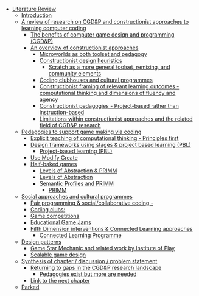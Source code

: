 -   [Literature Review](#literature-review)
    -   [Introduction](#introduction)
    -   [A review of research on CGD&P and constructionist approaches to
        learning computer
        coding](#a-review-of-research-on-cgdp-and-constructionist-approaches-to-learning-computer-coding)
        -   [The benefits of computer game design and programming
            (CGD&P)](#the-benefits-of-computer-game-design-and-programming-cgdp)
        -   [An overview of constructionist
            approaches](#an-overview-of-constructionist-approaches)
            -   [Microworlds as both toolset and
                pedagogy](#microworlds-as-both-toolset-and-pedagogy)
            -   [Constructionist design
                heuristics](#constructionist-design-heuristics)
                -   [Scratch as a more general toolset, remixing, and
                    community
                    elements](#scratch-as-a-more-general-toolset-remixing-and-community-elements)
            -   [Coding clubhouses and cultural
                programmes](#coding-clubhouses-and-cultural-programmes)
            -   [Constructionist framing of relevant learning outcomes -
                computational thinking and dimensions of fluency and
                agency](#constructionist-framing-of-relevant-learning-outcomes---computational-thinking-and-dimensions-of-fluency-and-agency)
            -   [Constructionist pedagogies - Project-based rather than
                instruction-based](#constructionist-pedagogies---project-based-rather-than-instruction-based)
            -   [Limitations within constructionist approaches and the
                related field of CGD&P
                research](#limitations-within-constructionist-approaches-and-the-related-field-of-cgdp-research)
    -   [Pedagogies to support game making via
        coding](#pedagogies-to-support-game-making-via-coding)
        -   [Explicit teaching of computational thinking - Principles
            first](#explicit-teaching-of-computational-thinking---principles-first)
        -   [Design frameworks using stages & project based learning
            (PBL)](#design-frameworks-using-stages-project-based-learning-pbl)
            -   [Project-based learning
                (PBL)](#project-based-learning-pbl)
        -   [Use Modify Create](#use-modify-create)
        -   [Half-baked games](#half-baked-games)
            -   [Levels of Abstraction &
                PRIMM](#levels-of-abstraction-primm)
            -   [Levels of Abstraction](#levels-of-abstraction)
            -   [Semantic Profiles and
                PRIMM](#semantic-profiles-and-primm)
                -   [PRIMM](#primm)
    -   [Social approaches and cultural
        programmes](#social-approaches-and-cultural-programmes)
        -   [Pair programming & social/collaborative coding
            -](#pair-programming-socialcollaborative-coding--)
        -   [Coding clubs:](#coding-clubs)
        -   [Game competitions](#game-competitions)
        -   [Educational Game Jams](#educational-game-jams)
        -   [Fifth Dimension interventions & Connected Learning
            approaches](#fifth-dimension-interventions-connected-learning-approaches)
            -   [Connected Learning
                Programme](#connected-learning-programme)
    -   [Design patterns](#design-patterns)
        -   [Game Star Mechanic and related work by Institute of
            Play](#game-star-mechanic-and-related-work-by-institute-of-play)
        -   [Scalable game design](#scalable-game-design)
    -   [Synthesis of chapter / discussion / problem
        statement](#synthesis-of-chapter-discussion-problem-statement)
        -   [Returning to gaps in the CGD&P research
            landscape](#returning-to-gaps-in-the-cgdp-research-landscape)
            -   [Pedagogies exist but more are
                needed](#pedagogies-exist-but-more-are-needed)
        -   [Link to the next chapter](#link-to-the-next-chapter)
    -   [Parked](#parked)
